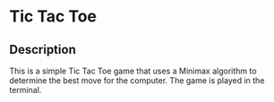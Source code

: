 # Tic Tac Toe
## Description
This is a simple Tic Tac Toe game that uses a Minimax algorithm to determine the best move for the computer. The game is played in the terminal.